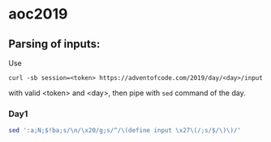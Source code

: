 # aoc2019

## Parsing of inputs:
Use
```
curl -sb session=<token> https://adventofcode.com/2019/day/<day>/input
```
with valid \<token> and \<day>, then pipe with `sed` command of the day.

### Day1
```bash
sed ':a;N;$!ba;s/\n/\x20/g;s/^/\(define input \x27\(/;s/$/\)\)/'
```
